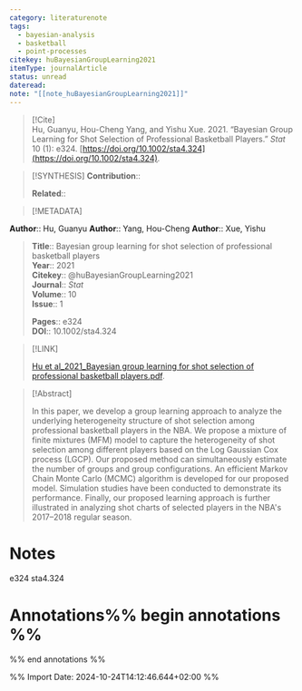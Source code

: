 ```yaml
---
category: literaturenote
tags:
  - bayesian-analysis
  - basketball
  - point-processes
citekey: huBayesianGroupLearning2021
itemType: journalArticle
status: unread
dateread: 
note: "[[note_huBayesianGroupLearning2021]]"
---
```


> [!Cite]  
> Hu, Guanyu, Hou-Cheng Yang, and Yishu Xue. 2021. “Bayesian Group Learning for Shot Selection of Professional Basketball Players.” _Stat_ 10 (1): e324. [https://doi.org/10.1002/sta4.324](https://doi.org/10.1002/sta4.324).

> [!SYNTHESIS] 
>**Contribution**::
>
>**Related**:: 
>

> [!METADATA]  
>
**Author**:: Hu, Guanyu
**Author**:: Yang, Hou-Cheng
**Author**:: Xue, Yishu<br>
> **Title**:: Bayesian group learning for shot selection of professional basketball players    
> **Year**:: 2021     
> **Citekey**:: @huBayesianGroupLearning2021    
>**Journal**:: *Stat*    
>**Volume**:: 10    
>**Issue**:: 1     
>    
>    
>     
> **Pages**:: e324    
>**DOI**:: 10.1002/sta4.324    
>

> [!LINK] 
>
> [Hu et al_2021_Bayesian group learning for shot selection of professional basketball players.pdf](file:///Users/steven/Library/Mobile%20Documents/com~apple~CloudDocs/Zotero/bibliography/Stat/2021/Hu%20et%20al_2021_Bayesian%20group%20learning%20for%20shot%20selection%20of%20professional%20basketball%20players.pdf).

>[!Abstract]
>
>In this paper, we develop a group learning approach to analyze the underlying heterogeneity structure of shot selection among professional basketball players in the NBA. We propose a mixture of finite mixtures (MFM) model to capture the heterogeneity of shot selection among different players based on the Log Gaussian Cox process (LGCP). Our proposed method can simultaneously estimate the number of groups and group configurations. An efficient Markov Chain Monte Carlo (MCMC) algorithm is developed for our proposed model. Simulation studies have been conducted to demonstrate its performance. Finally, our proposed learning approach is further illustrated in analyzing shot charts of selected players in the NBA's 2017–2018 regular season.
>>


# Notes
e324 sta4.324<br>
# Annotations%% begin annotations %%  
 
  
%% end annotations %%

%% Import Date: 2024-10-24T14:12:46.644+02:00 %%
